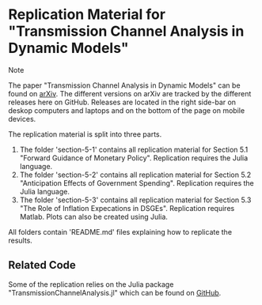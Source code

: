 # Replication Material for "Transmission Channel Analysis in Dynamic Models"

> [!NOTE]
> The paper "Transmission Channel Analysis in Dynamic Models" can be found on [arXiv](https://arxiv.org/abs/2405.18987). The different versions on arXiv are tracked by the different releases here on GitHub. Releases are located in the right side-bar on deskop computers and laptops and on the bottom of the page on mobile devices. 

The replication material is split into three parts. 

1. The folder 'section-5-1' contains all replication material for Section 5.1 "Forward Guidance of Monetary Policy". Replication requires the Julia language. 
2. The folder 'section-5-2' contains all replication material for Section 5.2 "Anticipation Effects of Government Spending". Replication requires the Julia language. 
3. The folder 'section-5-3' contains all replication material for Section 5.3 "The Role of Inflation Expecations in DSGEs". Replication requires Matlab. Plots can also be created using Julia. 

All folders contain 'README.md' files explaining how to replicate the results. 

## Related Code 
Some of the replication relies on the Julia package "TransmissionChannelAnalysis.jl" which can be found on [GitHub](https://github.com/enweg/TransmissionChannelAnalysis.jl).

